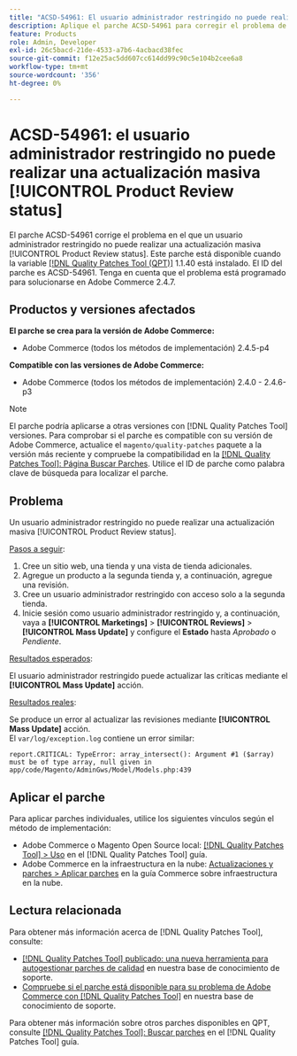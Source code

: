 ```yaml
---
title: "ACSD-54961: El usuario administrador restringido no puede realizar una actualización masiva [!UICONTROL Product Review status]"
description: Aplique el parche ACSD-54961 para corregir el problema de Adobe Commerce en el que un usuario administrador restringido no puede actualizar el estado de la revisión del producto de forma masiva.
feature: Products
role: Admin, Developer
exl-id: 26c5bacd-21de-4533-a7b6-4acbacd38fec
source-git-commit: f12e25ac5dd607cc614dd99c90c5e104b2cee6a8
workflow-type: tm+mt
source-wordcount: '356'
ht-degree: 0%

---
```


# ACSD-54961: el usuario administrador restringido no puede realizar una actualización masiva [!UICONTROL Product Review status]

El parche ACSD-54961 corrige el problema en el que un usuario administrador restringido no puede realizar una actualización masiva [!UICONTROL Product Review status]. Este parche está disponible cuando la variable [[!DNL Quality Patches Tool (QPT)]](/help/announcements/adobe-commerce-announcements/magento-quality-patches-released-new-tool-to-self-serve-quality-patches.md) 1.1.40 está instalado. El ID del parche es ACSD-54961. Tenga en cuenta que el problema está programado para solucionarse en Adobe Commerce 2.4.7.

## Productos y versiones afectados

**El parche se crea para la versión de Adobe Commerce:**

* Adobe Commerce (todos los métodos de implementación) 2.4.5-p4

**Compatible con las versiones de Adobe Commerce:**

* Adobe Commerce (todos los métodos de implementación) 2.4.0 - 2.4.6-p3

>[!NOTE]
>
>El parche podría aplicarse a otras versiones con [!DNL Quality Patches Tool] versiones. Para comprobar si el parche es compatible con su versión de Adobe Commerce, actualice el `magento/quality-patches` paquete a la versión más reciente y compruebe la compatibilidad en la [[!DNL Quality Patches Tool]: Página Buscar Parches](https://experienceleague.adobe.com/tools/commerce-quality-patches/index.html). Utilice el ID de parche como palabra clave de búsqueda para localizar el parche.

## Problema

Un usuario administrador restringido no puede realizar una actualización masiva [!UICONTROL Product Review status].

<u>Pasos a seguir</u>:

1. Cree un sitio web, una tienda y una vista de tienda adicionales.
1. Agregue un producto a la segunda tienda y, a continuación, agregue una revisión.
1. Cree un usuario administrador restringido con acceso solo a la segunda tienda.
1. Inicie sesión como usuario administrador restringido y, a continuación, vaya a **[!UICONTROL  Marketings]** > **[!UICONTROL Reviews]** > **[!UICONTROL Mass Update]** y configure el **Estado** hasta *Aprobado* o *Pendiente*.

<u>Resultados esperados</u>:

El usuario administrador restringido puede actualizar las críticas mediante el **[!UICONTROL Mass Update]** acción.

<u>Resultados reales</u>:

Se produce un error al actualizar las revisiones mediante **[!UICONTROL Mass Update]** acción.<br>
El `var/log/exception.log` contiene un error similar:

```
report.CRITICAL: TypeError: array_intersect(): Argument #1 ($array) must be of type array, null given in app/code/Magento/AdminGws/Model/Models.php:439
```

## Aplicar el parche

Para aplicar parches individuales, utilice los siguientes vínculos según el método de implementación:

* Adobe Commerce o Magento Open Source local: [[!DNL Quality Patches Tool] > Uso](https://experienceleague.adobe.com/docs/commerce-operations/tools/quality-patches-tool/usage.html) en el [!DNL Quality Patches Tool] guía.
* Adobe Commerce en la infraestructura en la nube: [Actualizaciones y parches > Aplicar parches](https://experienceleague.adobe.com/docs/commerce-cloud-service/user-guide/develop/upgrade/apply-patches.html) en la guía Commerce sobre infraestructura en la nube.

## Lectura relacionada

Para obtener más información acerca de [!DNL Quality Patches Tool], consulte:

* [[!DNL Quality Patches Tool] publicado: una nueva herramienta para autogestionar parches de calidad](/help/announcements/adobe-commerce-announcements/magento-quality-patches-released-new-tool-to-self-serve-quality-patches.md) en nuestra base de conocimiento de soporte.
* [Compruebe si el parche está disponible para su problema de Adobe Commerce con [!DNL Quality Patches Tool]](/help/support-tools/patches-available-in-qpt-tool/check-patch-for-magento-issue-with-magento-quality-patches.md) en nuestra base de conocimiento de soporte.

Para obtener más información sobre otros parches disponibles en QPT, consulte [[!DNL Quality Patches Tool]: Buscar parches](https://experienceleague.adobe.com/tools/commerce-quality-patches/index.html) en el [!DNL Quality Patches Tool] guía.
